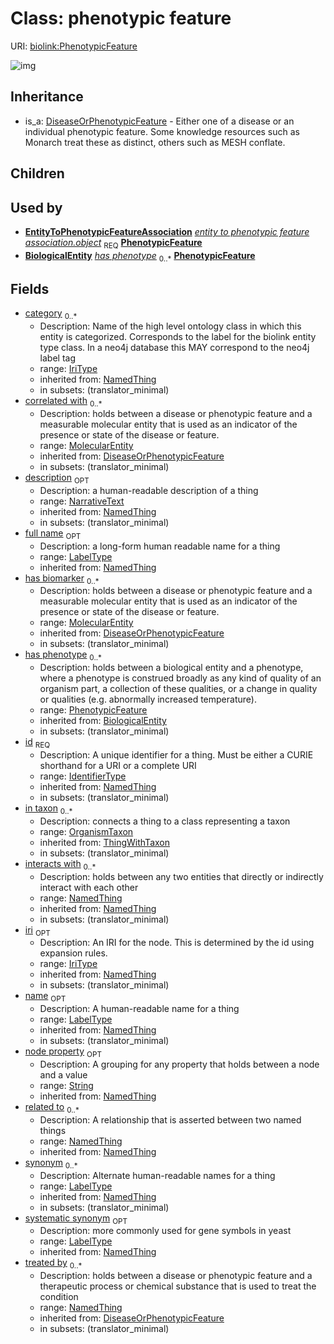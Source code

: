 # Class: phenotypic feature




URI: [biolink:PhenotypicFeature](https://w3id.org/biolink/vocab/PhenotypicFeature)

![img](http://yuml.me/diagram/nofunky;dir:TB/class/\[NamedThing]<filler(i)%200..1-%20\[PhenotypicFeature|id(i):identifier_type;name(i):label_type%20%3F;category(i):iri_type%20*;node_property(i):string%20%3F;iri(i):iri_type%20%3F;synonym(i):label_type%20*;full_name(i):label_type%20%3F;description(i):narrative_text%20%3F;systematic_synonym(i):label_type%20%3F;creation_date(i):date%20%3F;update_date(i):date%20%3F;has_chemical_formula(i):chemical_formula_value%20%3F;aggregate_statistic(i):string%20%3F;interbase_coordinate(i):string%20%3F],%20\[OntologyClass]<has%20molecular%20consequence(i)%200..*-%20\[PhenotypicFeature],%20\[NamedThing]<same%20as(i)%200..*-%20\[PhenotypicFeature],%20\[NamedThing]<produces(i)%200..*-%20\[PhenotypicFeature],%20\[Disease]<manifestation%20of(i)%200..*-%20\[PhenotypicFeature],%20\[NamedThing]<derives%20from(i)%200..*-%20\[PhenotypicFeature],%20\[NamedThing]<derives%20into(i)%200..*-%20\[PhenotypicFeature],%20\[Occurrent]<capable%20of(i)%200..*-%20\[PhenotypicFeature],%20\[Occurrent]<actively%20involved%20in(i)%200..*-%20\[PhenotypicFeature],%20\[Occurrent]<participates%20in(i)%200..*-%20\[PhenotypicFeature],%20\[NamedThing]<part%20of(i)%200..*-%20\[PhenotypicFeature],%20\[NamedThing]<has%20part(i)%200..*-%20\[PhenotypicFeature],%20\[NamedThing]<overlaps(i)%200..*-%20\[PhenotypicFeature],%20\[NamedThing]<model%20of(i)%200..*-%20\[PhenotypicFeature],%20\[NamedThing]<location%20of(i)%200..*-%20\[PhenotypicFeature],%20\[NamedThing]<located%20in(i)%200..*-%20\[PhenotypicFeature],%20\[NamedThing]<occurs%20in(i)%200..*-%20\[PhenotypicFeature],%20\[NamedThing]<prevents(i)%200..*-%20\[PhenotypicFeature],%20\[NamedThing]<causes(i)%200..*-%20\[PhenotypicFeature],%20\[NamedThing]<contributes%20to(i)%200..*-%20\[PhenotypicFeature],%20\[NamedThing]<predisposes(i)%200..*-%20\[PhenotypicFeature],%20\[NamedThing]<affects%20risk%20for(i)%200..*-%20\[PhenotypicFeature],%20\[NamedThing]<colocalizes%20with(i)%200..*-%20\[PhenotypicFeature],%20\[NamedThing]<coexists%20with(i)%200..*-%20\[PhenotypicFeature],%20\[NamedThing]<xenologous%20to(i)%200..*-%20\[PhenotypicFeature],%20\[NamedThing]<orthologous%20to(i)%200..*-%20\[PhenotypicFeature],%20\[NamedThing]<paralogous%20to(i)%200..*-%20\[PhenotypicFeature],%20\[NamedThing]<homologous%20to(i)%200..*-%20\[PhenotypicFeature],%20\[NamedThing]<disrupts(i)%200..*-%20\[PhenotypicFeature],%20\[NamedThing]<negatively%20regulates(i)%200..*-%20\[PhenotypicFeature],%20\[NamedThing]<positively%20regulates(i)%200..*-%20\[PhenotypicFeature],%20\[NamedThing]<regulates(i)%200..*-%20\[PhenotypicFeature],%20\[NamedThing]<affects(i)%200..*-%20\[PhenotypicFeature],%20\[NamedThing]<physically%20interacts%20with(i)%200..*-%20\[PhenotypicFeature],%20\[NamedThing]<interacts%20with(i)%200..*-%20\[PhenotypicFeature],%20\[NamedThing]<related%20to(i)%200..*-%20\[PhenotypicFeature],%20\[PhenotypicFeature]<has%20phenotype(i)%200..*-%20\[PhenotypicFeature],%20\[OrganismTaxon]<in%20taxon(i)%200..*-%20\[PhenotypicFeature],%20\[NamedThing]<treated%20by(i)%200..*-%20\[PhenotypicFeature],%20\[MolecularEntity]<has%20biomarker(i)%200..*-%20\[PhenotypicFeature],%20\[MolecularEntity]<correlated%20with(i)%200..*-%20\[PhenotypicFeature],%20\[EntityToPhenotypicFeatureAssociation]-%20object%201..1>\[PhenotypicFeature],%20\[BiologicalEntity]-%20has%20phenotype%200..*>\[PhenotypicFeature],%20\[DiseaseOrPhenotypicFeature]^-\[PhenotypicFeature])
## Inheritance

 *  is_a: [DiseaseOrPhenotypicFeature](DiseaseOrPhenotypicFeature.md) - Either one of a disease or an individual phenotypic feature. Some knowledge resources such as Monarch treat these as distinct, others such as MESH conflate.
## Children

## Used by

 *  **[EntityToPhenotypicFeatureAssociation](EntityToPhenotypicFeatureAssociation.md)** *[entity to phenotypic feature association.object](entity_to_phenotypic_feature_association_object.md)*  <sub>REQ</sub>  **[PhenotypicFeature](PhenotypicFeature.md)**
 *  **[BiologicalEntity](BiologicalEntity.md)** *[has phenotype](has_phenotype.md)*  <sub>0..*</sub>  **[PhenotypicFeature](PhenotypicFeature.md)**
## Fields

 * [category](category.md)  <sub>0..*</sub>
    * Description: Name of the high level ontology class in which this entity is categorized. Corresponds to the label for the biolink entity type class. In a neo4j database this MAY correspond to the neo4j label tag
    * range: [IriType](IriType.md)
    * inherited from: [NamedThing](NamedThing.md)
    * in subsets: (translator_minimal)
 * [correlated with](correlated_with.md)  <sub>0..*</sub>
    * Description: holds between a disease or phenotypic feature and a measurable molecular entity that is used as an indicator of the presence or state of the disease or feature.
    * range: [MolecularEntity](MolecularEntity.md)
    * inherited from: [DiseaseOrPhenotypicFeature](DiseaseOrPhenotypicFeature.md)
    * in subsets: (translator_minimal)
 * [description](description.md)  <sub>OPT</sub>
    * Description: a human-readable description of a thing
    * range: [NarrativeText](NarrativeText.md)
    * inherited from: [NamedThing](NamedThing.md)
    * in subsets: (translator_minimal)
 * [full name](full_name.md)  <sub>OPT</sub>
    * Description: a long-form human readable name for a thing
    * range: [LabelType](LabelType.md)
    * inherited from: [NamedThing](NamedThing.md)
 * [has biomarker](has_biomarker.md)  <sub>0..*</sub>
    * Description: holds between a disease or phenotypic feature and a measurable molecular entity that is used as an indicator of the presence or state of the disease or feature.
    * range: [MolecularEntity](MolecularEntity.md)
    * inherited from: [DiseaseOrPhenotypicFeature](DiseaseOrPhenotypicFeature.md)
    * in subsets: (translator_minimal)
 * [has phenotype](has_phenotype.md)  <sub>0..*</sub>
    * Description: holds between a biological entity and a phenotype, where a phenotype is construed broadly as any kind of quality of an organism part, a collection of these qualities, or a change in quality or qualities (e.g. abnormally increased temperature).
    * range: [PhenotypicFeature](PhenotypicFeature.md)
    * inherited from: [BiologicalEntity](BiologicalEntity.md)
    * in subsets: (translator_minimal)
 * [id](id.md)  <sub>REQ</sub>
    * Description: A unique identifier for a thing. Must be either a CURIE shorthand for a URI or a complete URI
    * range: [IdentifierType](IdentifierType.md)
    * inherited from: [NamedThing](NamedThing.md)
    * in subsets: (translator_minimal)
 * [in taxon](in_taxon.md)  <sub>0..*</sub>
    * Description: connects a thing to a class representing a taxon
    * range: [OrganismTaxon](OrganismTaxon.md)
    * inherited from: [ThingWithTaxon](ThingWithTaxon.md)
    * in subsets: (translator_minimal)
 * [interacts with](interacts_with.md)  <sub>0..*</sub>
    * Description: holds between any two entities that directly or indirectly interact with each other
    * range: [NamedThing](NamedThing.md)
    * inherited from: [NamedThing](NamedThing.md)
    * in subsets: (translator_minimal)
 * [iri](iri.md)  <sub>OPT</sub>
    * Description: An IRI for the node. This is determined by the id using expansion rules.
    * range: [IriType](IriType.md)
    * inherited from: [NamedThing](NamedThing.md)
    * in subsets: (translator_minimal)
 * [name](name.md)  <sub>OPT</sub>
    * Description: A human-readable name for a thing
    * range: [LabelType](LabelType.md)
    * inherited from: [NamedThing](NamedThing.md)
    * in subsets: (translator_minimal)
 * [node property](node_property.md)  <sub>OPT</sub>
    * Description: A grouping for any property that holds between a node and a value
    * range: [String](String.md)
    * inherited from: [NamedThing](NamedThing.md)
 * [related to](related_to.md)  <sub>0..*</sub>
    * Description: A relationship that is asserted between two named things
    * range: [NamedThing](NamedThing.md)
    * inherited from: [NamedThing](NamedThing.md)
 * [synonym](synonym.md)  <sub>0..*</sub>
    * Description: Alternate human-readable names for a thing
    * range: [LabelType](LabelType.md)
    * inherited from: [NamedThing](NamedThing.md)
    * in subsets: (translator_minimal)
 * [systematic synonym](systematic_synonym.md)  <sub>OPT</sub>
    * Description: more commonly used for gene symbols in yeast
    * range: [LabelType](LabelType.md)
    * inherited from: [NamedThing](NamedThing.md)
 * [treated by](treated_by.md)  <sub>0..*</sub>
    * Description: holds between a disease or phenotypic feature and a therapeutic process or chemical substance that is used to treat the condition
    * range: [NamedThing](NamedThing.md)
    * inherited from: [DiseaseOrPhenotypicFeature](DiseaseOrPhenotypicFeature.md)
    * in subsets: (translator_minimal)
